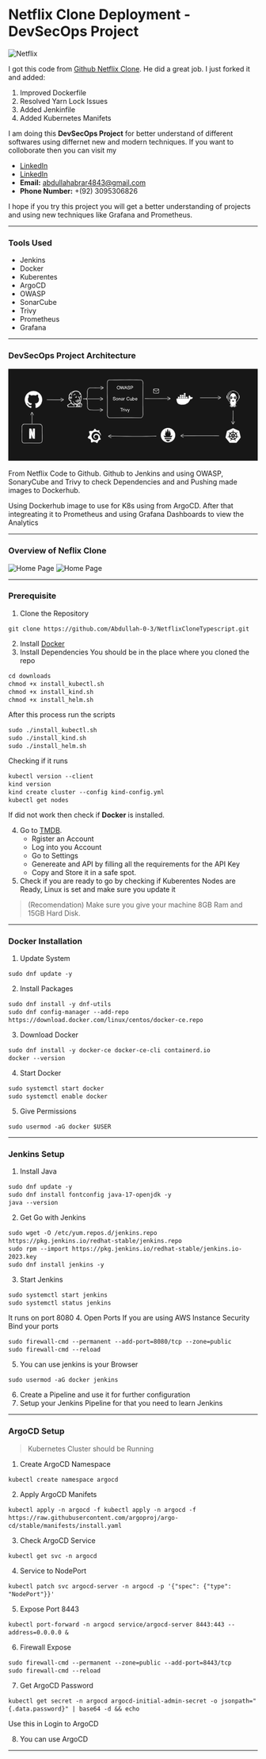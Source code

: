 # Netflix Clone Deployment - DevSecOps Project

<img src='public/assets/netflix-logo.png' alt='Netflix'>

I got this code from [Github Netflix Clone](https://github.com/jason-liu22/netflix-clone-react-typescript). He did a great job. I just forked it and added:

1. Improved Dockerfile
2. Resolved Yarn Lock Issues
3. Added Jenkinfile
4. Added Kubernetes Manifets

I am doing this **DevSecOps Project** for better understand of different softwares using differnet new and modern techniques. If you want to colloborate then you can visit my 

- [LinkedIn](https://www.linkedin.com/in/muhammadabdullahabrar)
- [LinkedIn](https://www.github.com/Abdullah-0-3)
- **Email:** abdullahabrar4843@gmail.com
- **Phone Number:** +(92) 3095306826

I hope if you try this project you will get a better understanding of projects and using new techniques like Grafana and Prometheus. 

---
### Tools Used

- Jenkins
- Docker
- Kuberentes
- ArgoCD
- OWASP
- SonarCube
- Trivy
- Prometheus
- Grafana

---
### DevSecOps Project Architecture

<img src='public/assets/Project.png' alt='DevSecOps'>

From Netflix Code to Github. Github to Jenkins and using OWASP, SonaryCube and Trivy to check Dependencies and and Pushing made images to Dockerhub.

Using Dockerhub image to use for K8s using from ArgoCD. After that integreating it to Prometheus and using Grafana Dashboards to view the Analytics

---
### Overview of Neflix Clone

<img src='public/assets/home-page.png' alt='Home Page'>

<img src='public/assets/mini-portal.png' alt='Home Page'>

---
### Prerequisite

1. Clone the Repository
  ```
  git clone https://github.com/Abdullah-0-3/NetflixCloneTypescript.git
  ```
2. Install [Docker](#docker-installation)
3. Install Dependencies
  You should be in the place where you cloned the repo
  ```
  cd downloads
  chmod +x install_kubectl.sh
  chmod +x install_kind.sh
  chmod +x install_helm.sh
  ```
  After this process run the scripts
  ```
  sudo ./install_kubectl.sh
  sudo ./install_kind.sh
  sudo ./install_helm.sh
  ```
  Checking if it runs
  ```
  kubectl version --client
  kind version
  kind create cluster --config kind-config.yml
  kubectl get nodes
  ```
  If did not work then check if **Docker** is installed.

4. Go to [TMDB](https://www.themoviedb.org/).
    - Rgister an Account
    - Log into you Account
    - Go to Settings
    - Genereate and API by filling all the requirements for the API Key
    - Copy and Store it in a safe spot.
5. Check if you are ready to go by checking if Kuberentes Nodes are Ready, Linux is set and make sure you update it

> (Recomendation) Make sure you give your machine 8GB Ram and 15GB Hard Disk.

---
### Docker Installation
1. Update System
  ```
  sudo dnf update -y
  ```
2. Install Packages
  ```
  sudo dnf install -y dnf-utils
  sudo dnf config-manager --add-repo https://download.docker.com/linux/centos/docker-ce.repo
  ```
3. Download Docker
  ```
  sudo dnf install -y docker-ce docker-ce-cli containerd.io
  docker --version
  ```
4. Start Docker
  ```
  sudo systemctl start docker
  sudo systemctl enable docker
  ```
5. Give Permissions
  ```
  sudo usermod -aG docker $USER
  ```

---
### Jenkins Setup

1. Install Java
  ```
  sudo dnf update -y
  sudo dnf install fontconfig java-17-openjdk -y
  java --version
  ```
2. Get Go with Jenkins
  ```
  sudo wget -O /etc/yum.repos.d/jenkins.repo https://pkg.jenkins.io/redhat-stable/jenkins.repo
  sudo rpm --import https://pkg.jenkins.io/redhat-stable/jenkins.io-2023.key
  sudo dnf install jenkins -y
  ```
3. Start Jenkins
  ```
  sudo systemctl start jenkins
  sudo systemctl status jenkins
  ```
  It runs on port 8080
4. Open Ports
  If you are using AWS Instance Security Bind your ports
  ```
  sudo firewall-cmd --permanent --add-port=8080/tcp --zone=public
  sudo firewall-cmd --reload
  ```
5. You can use jenkins is your Browser
  ```
  sudo usermod -aG docker jenkins
  ```
6. Create a Pipeline and use it for further configuration
7. Setup your Jenkins Pipeline for that you need to learn Jenkins

---
### ArgoCD Setup

> Kubernetes Cluster should be Running
1. Create ArgoCD Namespace
  ```
  kubectl create namespace argocd
  ```
2. Apply ArgoCD Manifets
  ```
  kubectl apply -n argocd -f kubectl apply -n argocd -f https://raw.githubusercontent.com/argoproj/argo-cd/stable/manifests/install.yaml
  ```
3. Check ArgoCD Service
  ```
  kubectl get svc -n argocd
  ```
4. Service to NodePort
  ```
  kubectl patch svc argocd-server -n argocd -p '{"spec": {"type": "NodePort"}}'
  ```
5. Expose Port 8443
  ```
  kubectl port-forward -n argocd service/argocd-server 8443:443 --address=0.0.0.0 &
  ```
6. Firewall Expose
  ```
  sudo firewall-cmd --permanent --zone=public --add-port=8443/tcp
  sudo firewall-cmd --reload
  ```
7. Get ArgoCD Password
  ```
  kubectl get secret -n argocd argocd-initial-admin-secret -o jsonpath="{.data.password}" | base64 -d && echo
  ```
  Use this in Login to ArgoCD
  
8. You can use ArgoCD

---